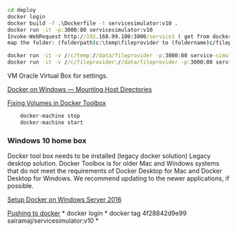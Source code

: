 ```cmd
cd deploy
docker login
docker build -f .\Dockerfile -t servicesimulator:v10 .
docker run -it -p:3000:80 servicesimulator:v10
Invoke-WebRequest http://192.168.99.100:3000/service1 ( get from docker inspect)
map the folder: (folderpath)c:\temp\fileprovider to (foldername)c/fileprovider  ( Note: see no : in the folder name)

docker run -it -v //c/temp://data/fileprovider -p:3000:80 service-simulator:latest
docker run -it -v //c/fileprovider://data/fileprovider -p:3000:80 service-simulator:latest /bin/sh
```

VM Oracle Virtual Box for settings.

[Docker on Windows — Mounting Host Directories](https://rominirani.com/docker-on-windows-mounting-host-directories-d96f3f056a2c)

[Fixing Volumes in Docker Toolbox](https://medium.com/@Charles_Stover/fixing-volumes-in-docker-toolbox-4ad5ace0e572)
```cmd
    docker-machine stop
    docker-machine start
```
### Windows 10 home box
Docker tool box needs to be installed (legacy docker solution)
Legacy desktop solution. Docker Toolbox is for older Mac and Windows systems that do not meet the requirements of Docker Desktop for Mac and Docker Desktop for Windows. We recommend updating to the newer applications, if possible.

[Setup Docker on Windows Server 2016](https://blog.couchbase.com/setup-docker-windows-server-2016/)

[Pushing to docker](https://ropenscilabs.github.io/r-docker-tutorial/04-Dockerhub.html)
    * docker login
    * docker tag 4f28842d9e99 sairamaj/servicesimulator:v10
    * 